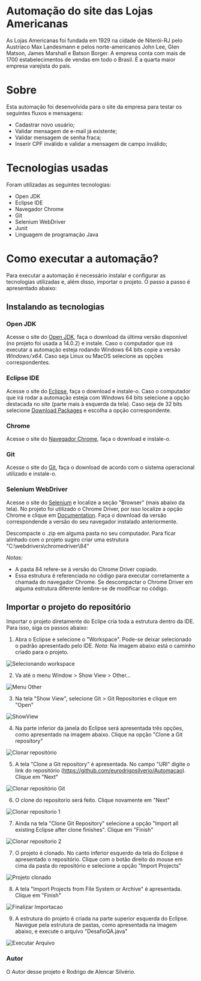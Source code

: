 # Automação do site das Lojas Americanas
As Lojas Americanas foi fundada em 1929 na cidade de Niterói-RJ pelo Austríaco Max Landesmann e pelos norte-americanos John Lee, Glen Matson, James Marshall e Batson Borger. A empresa conta com mais de 1700 estabelecimentos de vendas em todo o Brasil. É a quarta maior empresa varejista do país.

# Sobre
Esta automação foi desenvolvida para o site da empresa para testar os seguintes fluxos e mensagens: 

* Cadastrar novo usuário;
* Validar mensagem de e-mail já existente;
* Validar mensagem de senha fraca;
* Inserir CPF inválido e validar a mensagem de campo inválido;

# Tecnologias usadas
Foram utilizadas as seguintes tecnologias:

* Open JDK
* Eclipse IDE
* Navegador Chrome
* Git
* Selenium WebDriver
* Junit
* Linguagem de programação Java

# Como executar a automação?
Para executar a automação é necessário instalar e configurar as tecnologias utilizadas e, além disso, importar o projeto. O passo a passo é apresentado abaixo:

## Instalando as tecnologias

### Open JDK
Acesse o site do [Open JDK](https://jdk.java.net/14/), faça o download da última versão disponível (no projeto foi usada a 14.0.2) e instale. Caso o computador que irá executar a automação esteja rodando Windows 64 bits copie a versão *Windows / x64*. Caso seja Linux ou MacOS selecione as opções correspondentes.

### Eclipse IDE
Acesse o site do [Eclipse](https://www.eclipse.org/downloads/), faça o download e instale-o. Caso o computador que irá rodar a automação esteja com Windows 64 bits selecione a opção destacada no site (parte mais à esquerda da tela). Caso seja de 32 bits selecione [Download Packages](https://www.eclipse.org/downloads/packages/) e escolha a opção correspondente.

### Chrome
Acesse o site do [Navegador Chrome](https://www.google.com/chrome/), faça o download e instale-o.

### Git
Acesse o site do [Git](https://git-scm.com/downloads), faça o download de acordo com o sistema operacional utilizado e instale-o.

### Selenium WebDriver
Acesse o site do [Selenium](https://www.selenium.dev/downloads/) e localize a seção "Browser" (mais abaixo da tela). No projeto foi utilizado o Chrome Driver, por isso localize a opção Chrome e clique em [Documentation](https://github.com/operasoftware/operachromiumdriver/releases). Faça o download da versão correspondende a versão do seu navegador instalado anteriormente.

Descompacte o .zip em alguma pasta no seu computador. Para ficar alinhado com o projeto sugiro criar uma estrutura "C:\webdrivers\chromedriver\84"

*Notas:*

- A pasta 84 refere-se à versão do Chrome Driver copiado.
- Essa estrutura é referenciada no código para executar corretamente a chamada do navegador Chrome. Se descompactar o Chrome Driver em alguma estrutura diferente lembre-se de modificar no código.

## Importar o projeto do repositório
Importar o projeto diretamente do Eclipe cria toda a estrutura dentro da IDE. Para isso, siga os passos abaixo:

1. Abra o Eclipse e selecione o "Workspace". Pode-se deixar selecionado o padrão apresentado pelo IDE. 
*Nota:* Na imagem abaixo está o caminho criado para o projeto.

![Selecionando workspace](https://github.com/eurodrigosilverio/Automacao/blob/master/Importar%20Arquivos%20-%20Imagens/Importar%200.jpg)


2. Va até o menu Window > Show View > Other...

![Menu Other](https://github.com/eurodrigosilverio/Automacao/blob/master/Importar%20Arquivos%20-%20Imagens/Importar%201.jpg)


3. Na tela "Show View", selecione Git > Git Repositories e clique em "Open"

![ShowView](https://github.com/eurodrigosilverio/Automacao/blob/master/Importar%20Arquivos%20-%20Imagens/Importar%202.jpg)

4. Na parte inferior da janela do Eclipse será apresentada três opções, como apresentado na imagem abaixo. Clique na opção "Clone a Git repository"

![Clonar repositório](https://github.com/eurodrigosilverio/Automacao/blob/master/Importar%20Arquivos%20-%20Imagens/Importar%203.jpg)

5. A tela "Clone a Git repository" é apresentada. No campo "URI" digite o link do repositório (https://github.com/eurodrigosilverio/Automacao). Clique em "Next"

![Clonar repositório Git](https://github.com/eurodrigosilverio/Automacao/blob/master/Importar%20Arquivos%20-%20Imagens/Importar%204.jpg)

6. O clone do repositorio será feito. Clique novamente em "Next"

![Clonar repositorio 1](https://github.com/eurodrigosilverio/Automacao/blob/master/Importar%20Arquivos%20-%20Imagens/Importar%205.jpg)

7. Ainda na tela "Clone Git Repository" selecione a opção "Import all existing Eclipse after clone finishes". Clique em "Finish"

![Clonar repositorio 2](https://github.com/eurodrigosilverio/Automacao/blob/master/Importar%20Arquivos%20-%20Imagens/Importar%206.jpg)

7. O projeto é clonado. No canto inferior esquerdo da tela do Eclipse é apresentado o repositório. Clique com o botão direito do mouse em cima da pasta do repositório e selecione a opção "Import Projects"

![Projeto clonado](https://github.com/eurodrigosilverio/Automacao/blob/master/Importar%20Arquivos%20-%20Imagens/Importar%207.jpg)

8. A tela "Import Projects from File System or Archive" é apresentada. Clique em "Finish"

![Finalizar Importacao](https://github.com/eurodrigosilverio/Automacao/blob/master/Importar%20Arquivos%20-%20Imagens/Importar%208.jpg)

9. A estrutura do projeto é criada na parte superior esquerda do Eclipse. Navegue pela estrutura de pastas, como apresentada na imagem abaixo, e execute o arquivo "DesafioQA.java"

![Executar Arquivo](https://github.com/eurodrigosilverio/Automacao/blob/master/Importar%20Arquivos%20-%20Imagens/Importar%209.jpg)


### Autor
O Autor desse projeto é Rodrigo de Alencar Silvério.


